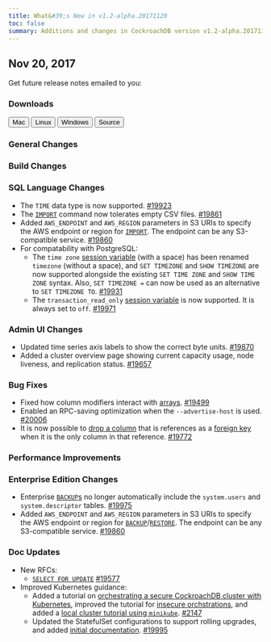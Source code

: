 ```yaml
---
title: What&#39;s New in v1.2-alpha.20171120
toc: false
summary: Additions and changes in CockroachDB version v1.2-alpha.20171120
---
```


## Nov 20, 2017

Get future release notes emailed to you:

<div class="hubspot-install-form install-form-1 clearfix">
    <script>
        hbspt.forms.create({
            css: '',
            cssClass: 'install-form',
            portalId: '1753393',
            formId: '39686297-81d2-45e7-a73f-55a596a8d5ff',
            formInstanceId: 1,
            target: '.install-form-1'
        });
    </script>
</div>

### Downloads

<div id="os-tabs" class="clearfix">
    <a href="https://binaries.cockroachdb.com/cockroach-v1.2-alpha.20171120.darwin-10.9-amd64.tgz"><button id="mac" data-eventcategory="mac-binary-release-notes">Mac</button></a>
    <a href="https://binaries.cockroachdb.com/cockroach-v1.2-alpha.20171120.linux-amd64.tgz"><button id="linux" data-eventcategory="linux-binary-release-notes">Linux</button></a>
    <a href="https://binaries.cockroachdb.com/cockroach-v1.2-alpha.20171120.windows-6.2-amd64.zip"><button id="windows" data-eventcategory="windows-binary-release-notes">Windows</button></a>
    <a href="https://binaries.cockroachdb.com/cockroach-v1.2-alpha.20171120.src.tgz"><button id="source" data-eventcategory="source-release-notes">Source</button></a>
</div>

### General Changes


### Build Changes


### SQL Language Changes

- The `TIME` data type is now supported. [#19923](https://github.com/cockroachdb/cockroach/pull/19923)
- The [`IMPORT`](..v1.2/import.html) command now tolerates empty CSV files. [#19861](https://github.com/cockroachdb/cockroach/pull/19861)
- Added `AWS_ENDPOINT` and `AWS_REGION` parameters in S3 URIs to specify the AWS endpoint or region for [`IMPORT`](..v1.2/import.html). The endpoint can be any S3-compatible service. [#19860](https://github.com/cockroachdb/cockroach/pull/19860)
- For compatability with PostgreSQL:
    - The `time zone` [session variable](../v1.2/set-vars.html) (with a space) has been renamed `timezone` (without a space), and `SET TIMEZONE` and `SHOW TIMEZONE` are now supported alongside the existing `SET TIME ZONE` and `SHOW TIME ZONE` syntax. Also, `SET TIMEZONE =` can now be used as an alternative to `SET TIMEZONE TO`. [#19931](https://github.com/cockroachdb/cockroach/pull/19931)
    - The `transaction_read_only` [session variable](../v1.2/set-vars.html) is now supported. It is always set to `off`. [#19971](https://github.com/cockroachdb/cockroach/pull/19971)

### Admin UI Changes

- Updated time series axis labels to show the correct byte units. [#19870](https://github.com/cockroachdb/cockroach/pull/19870)
- Added a cluster overview page showing current capacity usage, node liveness, and replication status. [#19657](https://github.com/cockroachdb/cockroach/pull/19657)

### Bug Fixes

- Fixed how column modifiers interact with [arrays](../v1.2/array.html). [#19499](https://github.com/cockroachdb/cockroach/pull/19499)
- Enabled an RPC-saving optimization when the `--advertise-host` is used. [#20006](https://github.com/cockroachdb/cockroach/pull/20006)
- It is now possible to [drop a column](drop-column.html) that is references as a [foreign key](foreign-key.html) when it is the only column in that reference. [#19772](https://github.com/cockroachdb/cockroach/pull/19772)

### Performance Improvements

### Enterprise Edition Changes

- Enterprise [`BACKUP`s](../v1.2/backup.html) no longer automatically include the `system.users` and `system.descriptor` tables. [#19975](https://github.com/cockroachdb/cockroach/pull/19975)
- Added `AWS_ENDPOINT` and `AWS_REGION` parameters in S3 URIs to specify the AWS endpoint or region for [`BACKUP`](..v1.2/backup.html)/[`RESTORE`](../v1.2/restore.html). The endpoint can be any S3-compatible service. [#19860](https://github.com/cockroachdb/cockroach/pull/19860)

### Doc Updates

- New RFCs:
    - [`SELECT FOR UPDATE`](https://github.com/cockroachdb/cockroach/blob/master/docs/RFCS/20171024_select_for_update.md) [#19577](https://github.com/cockroachdb/cockroach/pull/19577)
- Improved Kubernetes guidance:
    - Added a tutorial on [orchestrating a secure CockroachDB cluster with Kubernetes](../v1.2/orchestrate-cockroachdb-with-kubernetes.html), improved the tutorial for [insecure orchstrations](../v1.2/orchestrate-cockroachdb-with-kubernetes-insecure.html), and added a [local cluster tutorial using `minikube`](../v1.2/orchestrate-a-local-cluster-with-kubernetes-insecure.html). [#2147](https://github.com/cockroachdb/docs/pull/2147)
    - Updated the StatefulSet configurations to support rolling upgrades, and added [initial documentation](https://github.com/cockroachdb/cockroach/tree/master/cloud/kubernetes#doing-a-rolling-upgrade-to-a-different-cockroachdb-version). [#19995](https://github.com/cockroachdb/cockroach/pull/19995)
